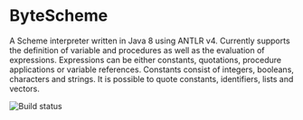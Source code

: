 # ByteScheme

A Scheme interpreter written in Java 8 using ANTLR v4. Currently supports the definition of variable and procedures as well as the evaluation of expressions. Expressions can be either constants, quotations, procedure applications or variable references. Constants consist of integers, booleans, characters and strings. It is possible to quote constants, identifiers, lists and vectors.


![Build status](https://travis-ci.org/gstraube/ByteScheme.svg?branch=master)
